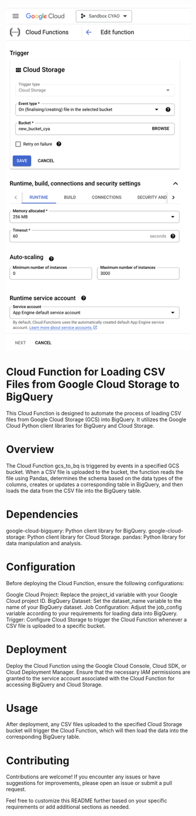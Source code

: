 
![Setting Cloud Function](https://github.com/cyao59/technology-watch/blob/main/cloud_function/gcs_to_bQ/Capture%20d%E2%80%99%C3%A9cran%202024-04-10%20%C3%A0%2000.43.34.png)

# Cloud Function for Loading CSV Files from Google Cloud Storage to BigQuery
This Cloud Function is designed to automate the process of loading CSV files from Google Cloud Storage (GCS) into BigQuery. It utilizes the Google Cloud Python client libraries for BigQuery and Cloud Storage.

# Overview
The Cloud Function gcs_to_bq is triggered by events in a specified GCS bucket. When a CSV file is uploaded to the bucket, the function reads the file using Pandas, determines the schema based on the data types of the columns, creates or updates a corresponding table in BigQuery, and then loads the data from the CSV file into the BigQuery table.

# Dependencies
google-cloud-bigquery: Python client library for BigQuery.
google-cloud-storage: Python client library for Cloud Storage.
pandas: Python library for data manipulation and analysis.
# Configuration
Before deploying the Cloud Function, ensure the following configurations:

Google Cloud Project: Replace the project_id variable with your Google Cloud project ID.
BigQuery Dataset: Set the dataset_name variable to the name of your BigQuery dataset.
Job Configuration: Adjust the job_config variable according to your requirements for loading data into BigQuery.
Trigger: Configure Cloud Storage to trigger the Cloud Function whenever a CSV file is uploaded to a specific bucket.
# Deployment
Deploy the Cloud Function using the Google Cloud Console, Cloud SDK, or Cloud Deployment Manager. Ensure that the necessary IAM permissions are granted to the service account associated with the Cloud Function for accessing BigQuery and Cloud Storage.

# Usage
After deployment, any CSV files uploaded to the specified Cloud Storage bucket will trigger the Cloud Function, which will then load the data into the corresponding BigQuery table.

# Contributing
Contributions are welcome! If you encounter any issues or have suggestions for improvements, please open an issue or submit a pull request.

Feel free to customize this README further based on your specific requirements or add additional sections as needed.
